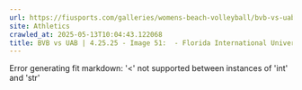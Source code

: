 ```yaml
---
url: https://fiusports.com/galleries/womens-beach-volleyball/bvb-vs-uab-4-25-25/image-51/357/62850
site: Athletics
crawled_at: 2025-05-13T10:04:43.122068
title: BVB vs UAB | 4.25.25 - Image 51:  - Florida International University
---
```


Error generating fit markdown: '<' not supported between instances of 'int' and 'str'